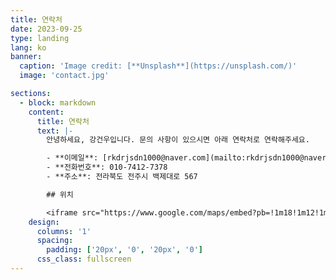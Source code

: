 ```yaml
---
title: 연락처
date: 2023-09-25
type: landing
lang: ko
banner:
  caption: 'Image credit: [**Unsplash**](https://unsplash.com/)'
  image: 'contact.jpg'

sections:
  - block: markdown
    content:
      title: 연락처
      text: |-
        안녕하세요, 강건우입니다. 문의 사항이 있으시면 아래 연락처로 연락해주세요.

        - **이메일**: [rkdrjsdn1000@naver.com](mailto:rkdrjsdn1000@naver.com)
        - **전화번호**: 010-7412-7378
        - **주소**: 전라북도 전주시 백제대로 567

        ## 위치

        <iframe src="https://www.google.com/maps/embed?pb=!1m18!1m12!1m3!1d3234.0891666013467!2d127.12734717580499!3d35.84681707253425!2m3!1f0!2f0!3f0!3m2!1i1024!2i768!4f13.1!3m3!1m2!1s0x35702334621b3bb9%3A0xd2ef0eee158844e1!2z7KCE67aB64yA7ZWZ6rWQIOyghOyjvOy6oO2NvOyKpA!5e0!3m2!1sko!2skr!4v1727333233629!5m2!1sko!2skr" width="100%" height="450" style="border:0;" allowfullscreen="" loading="lazy" referrerpolicy="no-referrer-when-downgrade"></iframe>
    design:
      columns: '1'
      spacing:
        padding: ['20px', '0', '20px', '0']
      css_class: fullscreen
---
```


